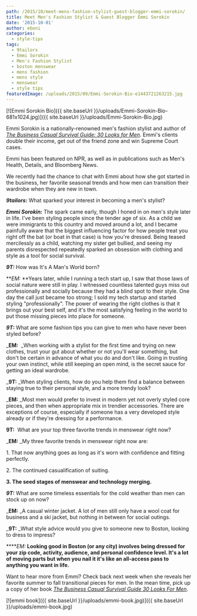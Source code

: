 ```yaml
---
path: /2015/10/meet-mens-fashion-stylist-guest-blogger-emmi-sorokin/
title: Meet Men's Fashion Stylist & Guest Blogger Emmi Sorokin
date: '2015-10-01'
author: eboni
categories:
  - style-tips
tags:
  - 9tailors
  - Emmi Sorokin
  - Men's Fashion Stylist
  - boston menswear
  - mens fashion
  - mens style
  - menswear
  - style tips
featuredImage: /uploads/2015/09/Emmi-Sorokin-Bio-e1443721263215.jpg
---
```

[![Emmi Sorokin Bio]({{ site.baseUrl }}/uploads/Emmi-Sorokin-Bio-681x1024.jpg)]({{ site.baseUrl }}/uploads/Emmi-Sorokin-Bio.jpg)

Emmi Sorokin is a nationally-renowned men's fashion stylist and author of [_The Business Casual Survival Guide: 30 Looks for Men_](http://www.amazon.com/The-Business-Casual-Survival-Guide/dp/0615925138/). Emmi's clients double their income, get out of the friend zone and win Supreme Court cases.

Emmi has been featured on NPR, as well as in publications such as Men's Health, Details, and Bloomberg News.

We recently had the chance to chat with Emmi about how she got started in the business, her favorite seasonal trends and how men can transition their wardrobe when they are new in town.

**_9tailors:_** What sparked your interest in becoming a men's stylist?

**_Emmi Sorokin:_** The spark came early, though I honed in on men's style later in life. I've been styling people since the tender age of six. As a child we were immigrants to this country and moved around a lot, and I became painfully aware that the biggest influencing factor for how people treat you right off the bat (or boat in that case) is how you're dressed. Being teased mercilessly as a child, watching my sister get bullied, and seeing my parents disrespected repeatedly sparked an obsession with clothing and style as a tool for social survival.

**_9T:_** How was It's A Man's World born?

**_EM:_ **Years later, while I running a tech start up, I saw that those laws of social nature were still in play. I witnessed countless talented guys miss out professionally and socially because they had a blind spot to their style. One day the call just became too strong; I sold my tech startup and started styling "professionally". The power of wearing the right clothes is that it brings out your best self, and it's the most satisfying feeling in the world to put those missing pieces into place for someone.

**_9T:_** What are some fashion tips you can give to men who have never been styled before?

_**EM:**  _When working with a stylist for the first time and trying on new clothes, trust your gut about whether or not you'll wear something, but don't be certain in advance of what you do and don't like. Going in trusting your own instinct, while still keeping an open mind, is the secret sauce for getting an ideal wardrobe.

_**9T:** _When styling clients, how do you help them find a balance between staying true to their personal style, and a more trendy look?

_**EM:** _Most men would prefer to invest in modern yet not overly styled core pieces, and then when appropriate mix in trendier accessories. There are exceptions of course, especially if someone has a very developed style already or if they're dressing for a performance. 

**9T:**  What are your top three favorite trends in menswear right now?

_**EM:** _My three favorite trends in menswear right now are:

1\. That now anything goes as long as it's worn with confidence and fitting perfectly.

2\. The continued casualification of suiting.

**3\. The seed stages of menswear and technology merging.**

**_9T:_** What are some timeless essentials for the cold weather than men can stock up on now?

_**EM:** _A casual winter jacket. A lot of men still only have a wool coat for business and a ski jacket, but nothing in between for social outings.

_**9T:** _What style advice would you give to someone new to Boston, looking to dress to impress?

****_EM:_ **Looking good in Boston (or any city) involves being dressed for your zip code, activity, audience, and personal confidence level. It's a lot of moving parts but when you nail it it's like an all-access pass to anything you want in life.**

Want to hear more from Emmi? Check back next week when she reveals her favorite summer to fall transitional pieces for men. In the mean time, pick up a copy of her book _[The Business Casual Survival Guide 30 Looks For Men](http://www.amazon.com/The-Business-Casual-Survival-Guide/dp/0615925138/)_.

[![emmi book]({{ site.baseUrl }}/uploads/emmi-book.jpg)]({{ site.baseUrl }}/uploads/emmi-book.jpg)